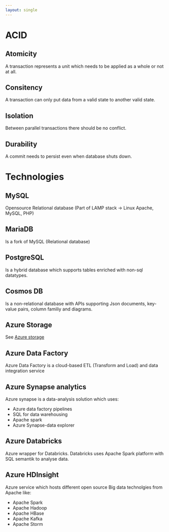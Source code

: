 ```yaml
---
layout: single
---
```




# ACID

## Atomicity
A transaction represents a unit which needs to be applied as a whole or not at all.

## Consitency
A transaction can only put data from a valid state to another valid state.

## Isolation
Between parallel transactions there should be no conflict. 

## Durability
A commit needs to persist even when database shuts down. 

# Technologies
## MySQL
Opensource Relational database (Part of LAMP stack -> Linux Apache, MySQL, PHP)

## MariaDB
Is a fork of MySQL (Relational database)

## PostgreSQL
Is a hybrid database which supports tables enriched with non-sql datatypes. 

## Cosmos DB
Is a non-relational database with APIs supporting Json documents, key-value pairs, column familiy and diagrams. 

## Azure Storage
See [Azure storage](/collections/cloud/azure-storage.md)

## Azure Data Factory
Azure Data Factory is a cloud-based ETL (Transform and Load) and data integration service

## Azure Synapse analytics
Azure synapse is a data-analysis solution which uses:
* Azure data factory pipelines
* SQL for data warehousing
* Apache spark
* Azure Synapse-data explorer

## Azure Databricks
Azure wrapper for Databricks. Databricks uses Apache Spark platform with SQL semantik to analyse data. 

## Azure HDInsight
Azure service which hosts different open source Big data technolgies from Apache like: 
* Apache Spark
* Apache Hadoop
* Apache HBase
* Apache Kafka
* Apache Storm

